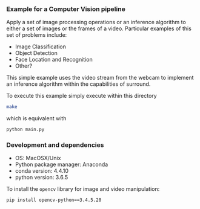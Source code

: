 ### Example for a Computer Vision pipeline

Apply a set of image processing operations or an inference 
algorithm to either a set of images or the frames of a video. 
Particular examples of this set of problems include:
* Image Classification
* Object Detection
* Face Location and Recognition
* Other?

This simple example uses the video stream from the webcam 
to implement an inference algorithm within the capabilities 
of surround.

To execute this example simply execute within this directory
```bash
make
```
which is equivalent with
```bash
python main.py
```

### Development and dependencies
* OS: MacOSX/Unix 
* Python package manager: Anaconda
* conda version: 4.4.10
* python version: 3.6.5

To install the `opencv` library for image and video 
manipulation:
```bash
pip install opencv-python==3.4.5.20
```